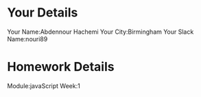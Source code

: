 # Your Details

Your Name:Abdennour Hachemi 
Your City:Birmingham
Your Slack Name:nouri89

# Homework Details

Module:javaScript 
Week:1
